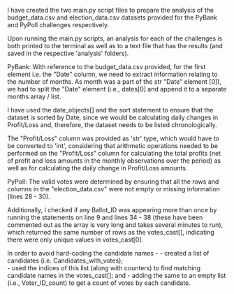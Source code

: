 I have created the two main.py script files to prepare the analysis of the budget_data.csv and election_data.csv datasets provided for the PyBank and PyPoll challenges respectively. 

Upon running the main.py scripts, an analysis for each of the challenges is both printed to the terminal as well as to a text file that has the results (and saved in the respective 'analysis' folders). 

PyBank: 
With reference to the budget_data.csv provided, for the first element i.e. the "Date" column, we need to extract information relating to the number of months.  As month was a part of the str "Date" element [0]), we had to split the "Date" element (i.e., dates[0] and append it to a separate months array / list. 

I have used the date_objects[] and the sort statement to ensure that the dataset is sorted by Date, since we would be calculating daily changes in Profit/Loss and, therefore, the dataset needs to be listed chronologically. 

The "Profit/Loss" column was provided as 'str' type, which would have to be converted to 'int', considering that arithmetic operations needed to be performed on the "Profit/Loss" column for calculating the total profits (net of profit and loss amounts in the monthly observations over the period) as well as for calculating the daily change in Profit/Loss amounts. 

PyPoll: 
The valid votes were determined by ensuring that all the rows and columns in the "election_data.csv" were not empty or missing information (lines 28 - 30).  

Additionally, I checked if any Ballot_ID was appearing more than once by running the statements on line 9 and lines 34 - 38 (these have been commented out as the array is very long and takes several minutes to run), which returned the same number of rows as the votes_cast[], indicating there were only unique values in votes_cast[0]. 

In order to avoid hard-coding the candidate names - 
    - created a list of candidates (i.e. Candidates_with_votes);  
    - used the indices of this list (along with counters) to find matching candidate names in the votes_cast[]; and 
    - adding the same to an empty list (i.e., Voter_ID_count) to get a count of votes by each candidate. 
